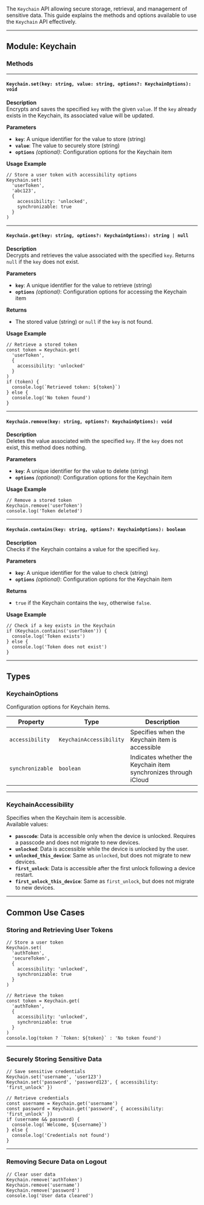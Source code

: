The `Keychain` API allowing secure storage, retrieval, and management of sensitive data. This guide explains the methods and options available to use the `Keychain` API effectively.

---

## **Module: Keychain**

### **Methods**

---

#### **`Keychain.set(key: string, value: string, options?: KeychainOptions): void`**

**Description**  
Encrypts and saves the specified `key` with the given `value`. If the `key` already exists in the Keychain, its associated value will be updated.

**Parameters**  
- **`key`**: A unique identifier for the value to store (string)  
- **`value`**: The value to securely store (string)  
- **`options`** *(optional)*: Configuration options for the Keychain item

**Usage Example**
```tsx
// Store a user token with accessibility options
Keychain.set(
  'userToken',
  'abc123',
  {
    accessibility: 'unlocked',
    synchronizable: true
  }
)
```

---

#### **`Keychain.get(key: string, options?: KeychainOptions): string | null`**

**Description**  
Decrypts and retrieves the value associated with the specified `key`. Returns `null` if the `key` does not exist.

**Parameters**  
- **`key`**: A unique identifier for the value to retrieve (string)  
- **`options`** *(optional)*: Configuration options for accessing the Keychain item 

**Returns**  
- The stored value (string) or `null` if the `key` is not found.

**Usage Example**
```tsx
// Retrieve a stored token
const token = Keychain.get(
  'userToken',
  {
    accessibility: 'unlocked'
  }
)
if (token) {
  console.log(`Retrieved token: ${token}`)
} else {
  console.log('No token found')
}
```

---

#### **`Keychain.remove(key: string, options?: KeychainOptions): void`**

**Description**  
Deletes the value associated with the specified `key`. If the `key` does not exist, this method does nothing.

**Parameters**  
- **`key`**: A unique identifier for the value to delete (string)  
- **`options`** *(optional)*: Configuration options for the Keychain item

**Usage Example**
```tsx
// Remove a stored token
Keychain.remove('userToken')
console.log('Token deleted')
```

---

#### **`Keychain.contains(key: string, options?: KeychainOptions): boolean`**

**Description**  
Checks if the Keychain contains a value for the specified `key`.

**Parameters**  
- **`key`**: A unique identifier for the value to check (string)  
- **`options`** *(optional)*: Configuration options for the Keychain item 

**Returns**  
- `true` if the Keychain contains the `key`, otherwise `false`.

**Usage Example**
```tsx
// Check if a key exists in the Keychain
if (Keychain.contains('userToken')) {
  console.log('Token exists')
} else {
  console.log('Token does not exist')
}
```

---

## **Types**

### **KeychainOptions**
Configuration options for Keychain items.

| Property          | Type                | Description                                                                 |
|-------------------|---------------------|-----------------------------------------------------------------------------|
| `accessibility`   | `KeychainAccessibility` | Specifies when the Keychain item is accessible |
| `synchronizable`  | `boolean`           | Indicates whether the Keychain item synchronizes through iCloud             |

---

### **KeychainAccessibility**
Specifies when the Keychain item is accessible.  
Available values:

- **`passcode`**: Data is accessible only when the device is unlocked. Requires a passcode and does not migrate to new devices.
- **`unlocked`**: Data is accessible while the device is unlocked by the user.
- **`unlocked_this_device`**: Same as `unlocked`, but does not migrate to new devices.
- **`first_unlock`**: Data is accessible after the first unlock following a device restart.
- **`first_unlock_this_device`**: Same as `first_unlock`, but does not migrate to new devices.

---

## **Common Use Cases**

### **Storing and Retrieving User Tokens**
```tsx
// Store a user token
Keychain.set(
  'authToken',
  'secureToken',
  {
    accessibility: 'unlocked',
    synchronizable: true
  }
)

// Retrieve the token
const token = Keychain.get(
  'authToken',
  {
    accessibility: 'unlocked',
    synchronizable: true
  }
)
console.log(token ? `Token: ${token}` : 'No token found')
```

---

### **Securely Storing Sensitive Data**
```tsx
// Save sensitive credentials
Keychain.set('username', 'user123')
Keychain.set('password', 'password123', { accessibility: 'first_unlock' })

// Retrieve credentials
const username = Keychain.get('username')
const password = Keychain.get('password', { accessibility: 'first_unlock' })
if (username && password) {
  console.log(`Welcome, ${username}`)
} else {
  console.log('Credentials not found')
}
```

---

### **Removing Secure Data on Logout**
```tsx
// Clear user data
Keychain.remove('authToken')
Keychain.remove('username')
Keychain.remove('password')
console.log('User data cleared')
```

